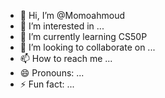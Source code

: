 - 👋 Hi, I’m @Momoahmoud
- 👀 I’m interested in ...
- 🌱 I’m currently learning CS50P
- 💞️ I’m looking to collaborate on ...
- 📫 How to reach me ...
- 😄 Pronouns: ...
- ⚡ Fun fact: ...

<!---
Momoahmoud/Momoahmoud is a ✨ special ✨ repository because its `README.md` (this file) appears on your GitHub profile.
You can click the Preview link to take a look at your changes.
--->
